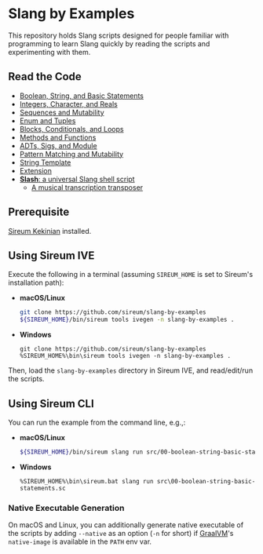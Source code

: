 # Slang by Examples

This repository holds Slang scripts designed for people familiar with
programming to learn Slang quickly by reading the scripts and
experimenting with them.


## Read the Code

* [Boolean, String, and Basic Statements](src/00-boolean-string-basic-statements.sc)
* [Integers, Character, and Reals](src/01-integers-character-reals.sc)
* [Sequences and Mutability](src/02-sequences-mutability.sc)
* [Enum and Tuples](src/03-enum-tuples.sc)
* [Blocks, Conditionals, and Loops](src/04-blocks-conditionals-loops.sc)
* [Methods and Functions](src/05-methods-functions.sc)
* [ADTs, Sigs, and Module](src/06-adts-sigs-module.sc)
* [Pattern Matching and Mutability](src/07-pattern-matching.sc)
* [String Template](src/08-string-template.sc)
* [Extension](src/09-extension.sc)
* [**Slash**: a universal Slang shell script](src/slash.cmd)
  * [A musical transcription transposer](src/transpose.cmd)


## Prerequisite

[Sireum Kekinian](https://github.com/sireum/kekinian) installed.


## Using Sireum IVE

Execute the following in a terminal (assuming `SIREUM_HOME` is 
set to Sireum's installation path):

* **macOS/Linux**

  ```bash
  git clone https://github.com/sireum/slang-by-examples
  ${SIREUM_HOME}/bin/sireum tools ivegen -n slang-by-examples .
  ```

* **Windows**

  ```batch
  git clone https://github.com/sireum/slang-by-examples
  %SIREUM_HOME%\bin\sireum tools ivegen -n slang-by-examples .
  ```
  
Then, load the `slang-by-examples` directory in Sireum IVE, and
read/edit/run the scripts.


## Using Sireum CLI

You can run the example from the command line, e.g.,:

* **macOS/Linux**
  
  ```bash
  ${SIREUM_HOME}/bin/sireum slang run src/00-boolean-string-basic-statements.sc
  ```
  
* **Windows**

  ```batch
  %SIREUM_HOME%\bin\sireum.bat slang run src\00-boolean-string-basic-statements.sc
  ```


### Native Executable Generation
  
On macOS and Linux, you can additionally generate native executable of the scripts
by adding `--native` as an option (`-n` for short) if [GraalVM](http://graalvm.org)'s
`native-image` is available in the `PATH` env var.
 
